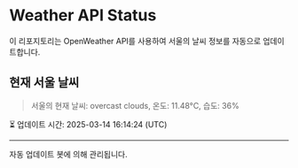 
# Weather API Status

이 리포지토리는 OpenWeather API를 사용하여 서울의 날씨 정보를 자동으로 업데이트합니다.

## 현재 서울 날씨
> 서울의 현재 날씨: overcast clouds, 온도: 11.48°C, 습도: 36%

⏳ 업데이트 시간: 2025-03-14 16:14:24 (UTC)

---
자동 업데이트 봇에 의해 관리됩니다.

